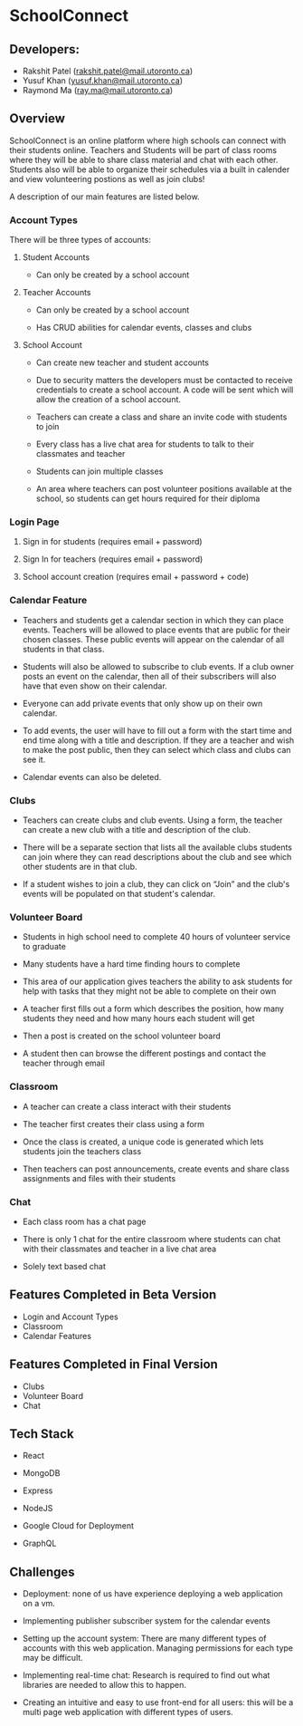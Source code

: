 # SchoolConnect

## Developers:
- Rakshit Patel (rakshit.patel@mail.utoronto.ca)
- Yusuf Khan (yusuf.khan@mail.utoronto.ca)
- Raymond Ma (ray.ma@mail.utoronto.ca)

## Overview
SchoolConnect is an online platform where high schools can connect with their students online. Teachers and Students will be part of class rooms where they will be able to share class material and chat with each other. Students also will be able to organize their schedules via a built in calender and view volunteering postions as well as join clubs!

A description of our main features are listed below.

### Account Types
There will be three types of accounts:
    

1.  Student Accounts
    

	-   Can only be created by a school account
    

2.  Teacher Accounts
    

	-   Can only be created by a school account
    
	-   Has CRUD abilities for calendar events, classes and clubs
    

3.  School Account
    

	-   Can create new teacher and student accounts
    
	-   Due to security matters the developers must be contacted to receive credentials to create a school account. A code will be sent which will allow the creation of a school account.
    

	-   Teachers can create a class and share an invite code with students to join
    
	-   Every class has a live chat area for students to talk to their classmates and teacher
    
	-   Students can join multiple classes
    
	-   An area where teachers can post volunteer positions available at the school, so students can get hours required for their diploma
    

### Login Page
    
1.  Sign in for students (requires email + password)
    
2.  Sign In for teachers (requires email + password)
    
3.  School account creation (requires email + password + code)
    

### Calendar Feature

-   Teachers and students get a calendar section in which they can place events. Teachers will be allowed to place events that are public for their chosen classes. These public events will appear on the calendar of all students in that class.
    
-   Students will also be allowed to subscribe to club events. If a club owner posts an event on the calendar, then all of their subscribers will also have that even show on their calendar.
    
-   Everyone can add private events that only show up on their own calendar.
    
-   To add events, the user will have to fill out a form with the start time and end time along with a title and description. If they are a teacher and wish to make the post public, then they can select which class and clubs can see it.
    
-   Calendar events can also be deleted.
    

### Clubs

-   Teachers can create clubs and club events. Using a form, the teacher can create a new club with a title and description of the club.
    
-   There will be a separate section that lists all the available clubs students can join where they can read descriptions about the club and see which other students are in that club.
    
-   If a student wishes to join a club, they can click on “Join” and the club's events will be populated on that student's calendar.
    

### Volunteer Board

-   Students in high school need to complete 40 hours of volunteer service to graduate
    
-   Many students have a hard time finding hours to complete
    
-   This area of our application gives teachers the ability to ask students for help with tasks that they might not be able to complete on their own
    
-   A teacher first fills out a form which describes the position, how many students they need and how many hours each student will get
    
-   Then a post is created on the school volunteer board
    
-   A student then can browse the different postings and contact the teacher through email
    

### Classroom

-   A teacher can create a class interact with their students
    
-   The teacher first creates their class using a form
    
-   Once the class is created, a unique code is generated which lets students join the teachers class
    
-   Then teachers can post announcements, create events and share class assignments and files with their students
    

### Chat

-   Each class room has a chat page
    

-   There is only 1 chat for the entire classroom where students can chat with their classmates and teacher in a live chat area
    
-   Solely text based chat
    
## Features Completed in Beta Version
- Login and Account Types
- Classroom
- Calendar Features
## Features Completed in Final Version
- Clubs
- Volunteer Board
- Chat
## Tech Stack

-   React
    
-   MongoDB
    
-   Express
    
-   NodeJS
    
-   Google Cloud for Deployment
    
-   GraphQL
    

  

## Challenges

-   Deployment: none of us have experience deploying a web application on a vm.
    
-   Implementing publisher subscriber system for the calendar events
    
-   Setting up the account system: There are many different types of accounts with this web application. Managing permissions for each type may be difficult.
    
-   Implementing real-time chat: Research is required to find out what libraries are needed to allow this to happen.
    
-   Creating an intuitive and easy to use front-end for all users: this will be a multi page web application with different types of users.
